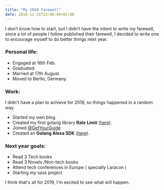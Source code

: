 ```yaml
---
title: "My 2018 farewell"
date: 2018-12-31T23:00:00+02:00
---
```


I don’t know how to start, but I didn’t have the intent to write my farewell, since a lot of people I follow published their farewell, I decided to write one to encourage myself to do better things next year.

### Personal life:
- Engaged at 16th Feb.
- Graduated.
- Married at 17th August.
- Moved to Berlin, Germany.

### Work:
I didn't have a plan to achieve for 2018, so things happened  in a random way.

- Started my own blog.
- Created my first golang library **Rate Limit** ([here](https://github.com/ahmedash95/ratelimit)).
- Joined [@GetYourGuide](https://twitter.com/getyourguide)
- Created an **Golang Alexa SDK** ([here](https://github.com/ahmedash95/go-alexa-sdk)).

### Next year goals:

- Read 3 Tech books
- Read 3 Novels /Non-tech books
- Attend tech conferences in Europe ( specially Laracon )
- Starting my sass project

I think that's all for 2019, I'm excited to see what will happen.